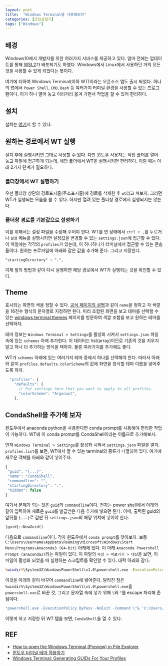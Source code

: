 ```yaml
---
layout: post
title:  "Windows Terminal을 사용해보자"
categories: [코딩삽질기]
tags: ["Windows"]
---
```


## 배경

Windows10에서 개발자를 위한 여러가지 서비스를 제공하고 있다. 얼마 전에는 업데이트를 통해 [WSL2](https://docs.microsoft.com/ko-kr/windows/wsl/wsl2-index)가 배포되기도 하였다. Windows에서 Linux에서 사용하던 거의 모든 것을 사용할 수 있게 되었다는 뜻이다.

여기에 더하여 Windows Terminal(이하 WT)이라는 오픈소스 앱도 출시 되었다. 하나의 앱에서 `Power Shell`, `CMD`, `Bash` 등 여러가지 터미널 환경을 사용할 수 있는 프로그램이다. 이거 하나 열어 놓고 이리저리 옮겨 가면서 작업을 할 수 있어 편리하다.

## 설치

설치는 [여기](https://www.microsoft.com/ko-kr/p/windows-terminal/9n0dx20hk701?activetab=pivot:overviewtab)서 할 수 있다.

## 원하는 경로에서 WT 실행

설치 후에 실행시키면 그대로 사용할 수 있다. 다만 윈도우 사용자는 작업 폴더를 열어 놓고 파일에 접근하게 되는데, 해당 폴더에서 WT을 실행시키면 편리하다. 이럴 때는 아래 2가지 단계가 필요하다.

### 폴더창에서 WT 실행하기

우선 폴더창 상단의 경로표시줄(주소표시줄)에 경로를 삭제한 후 `wt`라고 쳐보자. 그러면 WT가 실행되는 모습을 볼 수 있다. 하지만 열려 있는 폴더창 경로에서 실행되지는 않는다.

### 폴더창 경로를 기본값으로 설정하기

이를 위해서는 설정 파일을 수정해 주어야 한다. WT를 연 상태에서 `ctrl + ,`를 누르거나 `설정` 메뉴를 실행시키면 설정값을 변경할 수 있는 `settings.json`에 접근할 수 있다. 이 파일에는 각각의 `profiles`가 있는데, 이 하나하나가 터미널에서 접근할 수 있는 콘솔들이다. 원하는 프로파일에 아래와 같은 값을 추가해 준다. 그리고 저장한다.

```
"startingDirectory" : ".",
```

이제 앞의 방법과 같이 다시 실행하면 해당 경로에서 WT가 실행되는 것을 확인할 수 있다.

## Theme

표시되는 화면의 색을 정할 수 있다. [공식 페이지의 설명](https://docs.microsoft.com/ko-kr/windows/terminal/customize-settings/color-schemes)과 같이 `name`을 정하고 각 색깔을 16진수 형식의 문자열로 지정하면 된다. 미리 조합된 화면을 보고 테마를 선택할 수 있는 [windows terminal themes](https://atomcorp.github.io/themes/) 페이지를 방문하여 색깔 조합을 보고 원하는 테마를 선택하자.

테마 정보는 `Windows Terminal > Settings`를 활성화 시켜서 `settings.json` 파일 속에 있는 `schemes` 아래 추가한다. 이 데이터는 list(array)이므로  기존의 것을 지우지 말고 하나 더 추가하는 방식을 택하자. 물론 여러가지를 추가해도 좋다.

WT가 `schemes` 아래에 있는 여러가지 테마 중에서 하나를 선택해야 한다. 따라서 아래와 같이 `profiles.defaults.colorScheme`의 값에 화면을 장식할 테마 이름을 넣어주도록 하자.

```js
  "profiles": {
    "defaults": {
      // Put settings here that you want to apply to all profiles.
      "colorScheme": "Argonaut",
    },
```

## CondaShell을 추가해 보자

윈도우에서 anaconda python을 사용한다면 conda prompt를 사용해야 편리한 작업이 가능하다. WT에 이 conda prompt를 CondaShell이라는 이름으로 추가해보자.

먼저  `Windows Terminal > Settings`를 활성화 시켜서 `settings.json` 파일을 열자. `profiles.list`를 보면, WT에서 열 수 있는 terminal의 종류가 나열되어 있다. 여기에 새로운 객체를 아래와 같이 넣어주자.

```js
{
 "guid": "{...}",
 "name": "CondaShell",
 "commandline": "",
 "startingDirectory": ".",
 "hidden": false
}
```

여기서 문제가 되는 것은 `guid`와 `commandline`이다. 전자는 power shell에서 아래와 같이 입력하여 새로운 `guid`를 발급받은 다음 추가해 넣으면 된다. 이때, 출력된 guid의 앞뒤를 `{...}`로 감싼 뒤 `settings.json`의 해당 위치에 넣어야 한다.  

```cmd
[guid]::NewGuid()
```

다음으로 `commandline`이다. 각자 윈도우에서 `conda prompt`를 찾아보자. 보통 `C:\Users\Username\AppData\Roaming\Microsoft\Windows\Start Menu\Programs\Anaconda3 (64-bit)` 아래에 있다. 이 아래 `Anaconda Powershell Prompt (anaconda3)`라는 파일이 있다. 이 파일의 `속성 > 바로가기 > 대상`을 보면, 이 파일이 활성화 되었을 때 실행하는 스크립트를 확인할 수 있다. 대략 아래와 같다.  

```cmd
%windir%\System32\WindowsPowerShell\v1.0\powershell.exe -ExecutionPolicy ByPass -NoExit -Command "& 'C:\Users\Username\anaconda3\shell\condabin\conda-hook.ps1' ; conda activate 'C:\Users\Username\anaconda3' "
```

이것을 아래와 같이 바꾸어 `commandline`에 넣어준다. 달라진 점은 `%windir%\System32\WindowsPowerShell\v1.0\powershell.exe`을 `powershell.exe`로 바꾼 것, 그리고 문자열 속에 넣기 위해 `\`와 `"`를 escape 처리해 준 점이다.

```cmd
"powershell.exe -ExecutionPolicy ByPass -NoExit -Command \"& 'C:/Users/Username/anaconda3/shell/condabin/conda-hook.ps1' ; conda activate 'C:\Users\Username\anaconda3' \""
```

이렇게 하고 저장한 뒤 WT 탭을 보면, `CondaShell`을 열 수 있다.

## REF

* [How to open the Windows Terminal (Preview) in File Explorer](https://superuser.com/questions/1481203/how-to-open-the-windows-terminal-preview-in-file-explorer)
* [윈도우 터미널 테마 적용하기](https://itstorys.tistory.com/381)
* [Windows Terminal: Generating GUIDs For Your Profiles](https://traviscolbert.net/blog/windows-terminal-generating-guids-for-your-profiles/)
